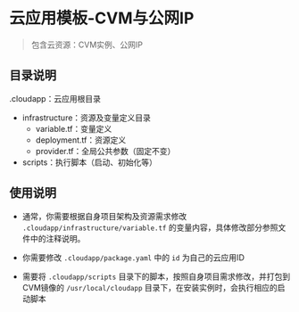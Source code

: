 # 云应用模板-CVM与公网IP

> 包含云资源：CVM实例、公网IP

## 目录说明

.cloudapp：云应用根目录
 - infrastructure：资源及变量定义目录
    - variable.tf：变量定义
    - deployment.tf：资源定义
    - provider.tf：全局公共参数（固定不变）
 - scripts：执行脚本（启动、初始化等）

## 使用说明
- 通常，你需要根据自身项目架构及资源需求修改 ```.cloudapp/infrastructure/variable.tf``` 的变量内容，具体修改部分参照文件中的注释说明。

- 你需要修改 ```.cloudapp/package.yaml``` 中的 ```id``` 为自己的云应用ID

- 需要将 ```.cloudapp/scripts``` 目录下的脚本，按照自身项目需求修改，并打包到CVM镜像的 ```/usr/local/cloudapp``` 目录下，在安装实例时，会执行相应的启动脚本

